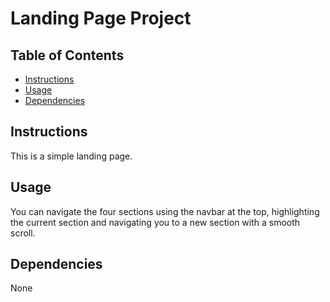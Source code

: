 # Landing Page Project

## Table of Contents

* [Instructions](#instructions)
* [Usage](#usage)
* [Dependencies](#dependencies)


## Instructions

This is a simple landing page.

## Usage

You can navigate the four sections using the navbar at the top, highlighting the current section and navigating you to a new section with a smooth scroll.

## Dependencies

None

